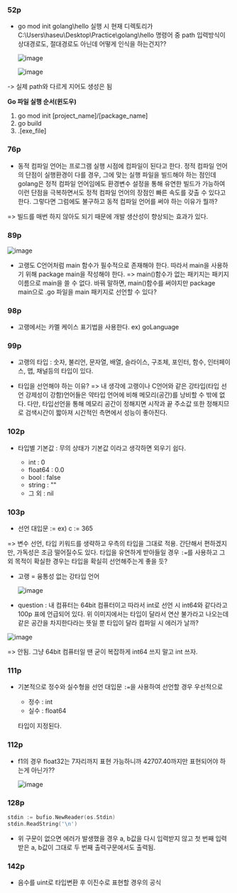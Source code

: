 ### 52p

- go mod init golang\hello 실행 시
현재 디렉토리가 C:\Users\haseu\Desktop\Practice\golang\hello 명령어 중 path 입력방식이 상대경로도, 절대경로도 아닌데 어떻게 인식을 하는건지??

    ![image](https://github.com/haseungyeon/study/assets/59682268/31197275-1e3b-4468-9519-cc87036828b9)

    ![image](https://github.com/haseungyeon/study/assets/59682268/35e532a7-752c-458a-83ee-1ed4e7e85935)

-> 실제 path와 다르게 지어도 생성은 됨

**Go 파일 실행 순서(윈도우)**

1. go mod init [project_name]/[package_name]
2. go build
3. .\[exe_file]

### 76p

- 동적 컴파일 언어는 프로그램 실행 시점에 컴파일이 된다고 한다.
정적 컴파일 언어의 단점이 실행환경이 다를 경우, 그에 맞는 실행 파일을 빌드해야 하는 점인데
golang은 정적 컴파일 언어임에도 환경변수 설정을 통해 유연한 빌드가 가능하여 이런 단점을 극복하면서도 정적 컴파일 언어의 장점인 빠른 속도를 갖출 수 있다고 한다.
그렇다면 그럼에도 불구하고 동적 컴파일 언어를 써야 하는 이유가 뭘까?

=> 빌드를 매번 하지 않아도 되기 때문에 개발 생산성이 향상되는 효과가 있다.

### 89p

![image](https://github.com/haseungyeon/study/assets/59682268/7f4daf12-4f2f-466b-ba6d-83e2a1e4d759)

- 고랭도 C언어처럼 main 함수가 필수적으로 존재해야 한다. 따라서 main을 사용하기 위해 package main을 작성해야 한다.
=> main()함수가 없는 패키지는 패키지 이름으로 main을 쓸 수 없다. 바꿔 말하면, main()함수를 써야지만 package main으로 .go 파일을 main 패키지로 선언할 수 있다?

### 98p

- 고랭에서는 카멜 케이스 표기법을 사용한다. ex) goLanguage

### 99p

- 고랭의 타입 : 숫자, 불리언, 문자열, 배열, 슬라이스, 구조체, 포인터, 함수, 인터페이스, 맵, 채널등의 타입이 있다.

- 타입을 선언해야 하는 이유? => 내 생각에 고랭이나 C언어와 같은 강타입(타입 선언 강제성이 강함)언어들은 약타입 언어에 비해 메모리(공간)를 낭비할 수 밖에 없다. 다만, 타입선언을 통해 메모리 공간이 정해지면 시작과 끝 주소값 또한 정해지므로 검색시간이 짧아져 시간적인 측면에서 성능이 좋아진다.

### 102p

- 타입별 기본값 : 무의 상태가 기본값 이라고 생각하면 외우기 쉽다.
 
    - int : 0
    - float64 : 0.0
    - bool : false
    - string : ""
    - 그 외 : nil

### 103p

- 선언 대입문 := ex) c := 365

=> 변수 선언, 타입 키워드를 생략하고 우측의 타입을 그대로 적용. 간단해서 편하겠지만, 가독성은 조금 떨어질수도 있다. 타입을 유연하게 받아들일 경우 `:=`를 사용하고 그 외 목적이 확실한 경우는 타입을 확실히 선언해주는게 좋을 듯?

- 고랭 = 융통성 없는 강타입 언어

    ![image](https://github.com/haseungyeon/study/assets/59682268/2e3cee83-221d-4ee5-bb7a-91836fdf39c8)

- question : 내 컴퓨터는 64bit 컴퓨터이고 따라서 int로 선언 시 int64와 같다라고 100p 표에 언급되어 있다. 위 이미지에서는 타입이 달라서 연산 불가라고 나오는데 같은 공간을 차지한다라는 뜻일 뿐 타입이 달라 컴파일 시 에러가 날까?

![image](https://github.com/haseungyeon/study/assets/59682268/d695e9e1-4afe-4820-8dcf-aaacf7605396)

=> 안됨. 그냥 64bit 컴퓨터일 땐 굳이 복잡하게 int64 쓰지 말고 int 쓰자.

### 111p

- 기본적으로 정수와 실수형을 선언 대입문 `:=`을 사용하여 선언할 경우 우선적으로

    - 정수 : int
    - 실수 : float64

    타입이 지정된다.

### 112p

- f1의 경우 float32는 7자리까지 표현 가능하니까 42707.40까지만 표현되어야 하는게 아닌가??

    ![image](https://github.com/haseungyeon/study/assets/59682268/edafbe9e-4d3d-4c75-932f-1d12c9505ded)


### 128p

```go
stdin := bufio.NewReader(os.Stdin)
stdin.ReadString('\n')
```
- 위 구문이 없으면 에러가 발생했을 경우 a, b값을 다시 입력받지 않고 첫 번째 입력받은 a, b값이 그대로 두 번째 출력구문에서도 출력됨.

### 142p

- 음수를 uint로 타입변환 후 이진수로 표현할 경우의 공식